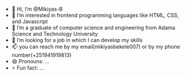 - 👋 Hi, I’m @Mikiyas-B
- 👀 I’m interested in frontend programming languages like HTML, CSS, and Javascript 
- 🌱 I’m a graduate of computer science and engineering from Adama Science and Technology University 
- 💞️ I’m looking for a job in which I can develop my skills
- 📫 you can reach me by my email(mikiyasbekele007) or by my phone number(+251941919813)
- 😄 Pronouns: ...
- ⚡ Fun fact: ...

<!---
Mikiyas-B/Mikiyas-B is a ✨ special ✨ repository because its `README.md` (this file) appears on your GitHub profile.
You can click the Preview link to take a look at your changes.
--->
